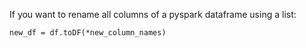 If you want to rename all columns of a pyspark dataframe using a list:
```
new_df = df.toDF(*new_column_names)
```
